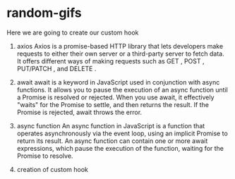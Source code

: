 # random-gifs

Here we are going to create our custom hook

1. axios
Axios is a promise-based HTTP library that lets developers make requests to either their own server or a third-party server to fetch data. It offers different ways of making requests such as GET , POST , PUT/PATCH , and DELETE .

2. await
await is a keyword in JavaScript used in conjunction with async functions. It allows you to pause the execution of an async function until a Promise is resolved or rejected. When you use await, it effectively "waits" for the Promise to settle, and then returns the result. If the Promise is rejected, await throws the error.

3. async function
An async function in JavaScript is a function that operates asynchronously via the event loop, using an implicit Promise to return its result. An async function can contain one or more await expressions, which pause the execution of the function, waiting for the Promise to resolve.

4. creation of custom hook
